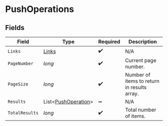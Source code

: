 # PushOperations


## Fields

| Field                                                       | Type                                                        | Required                                                    | Description                                                 |
| ----------------------------------------------------------- | ----------------------------------------------------------- | ----------------------------------------------------------- | ----------------------------------------------------------- |
| `Links`                                                     | [Links](../../models/shared/Links.md)                       | :heavy_check_mark:                                          | N/A                                                         |
| `PageNumber`                                                | *long*                                                      | :heavy_check_mark:                                          | Current page number.                                        |
| `PageSize`                                                  | *long*                                                      | :heavy_check_mark:                                          | Number of items to return in results array.                 |
| `Results`                                                   | List<[PushOperation](../../models/shared/PushOperation.md)> | :heavy_minus_sign:                                          | N/A                                                         |
| `TotalResults`                                              | *long*                                                      | :heavy_check_mark:                                          | Total number of items.                                      |